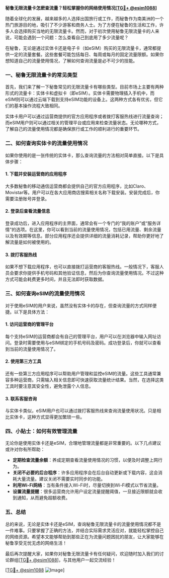 **秘鲁无限流量卡怎麽查流量？轻松掌握你的网络使用情况[[TG💪+ @esim1088](https://t.me/s/esim1088)]**

随着全球化的发展，越来越多的人选择出国旅行或工作，而秘鲁作为南美洲的一个热门旅游目的地，吸引了不少游客和商务人士。为了方便在秘鲁的生活和工作，许多人会选择购买当地的无限流量卡。然而，对于初次使用秘鲁无限流量卡的人来说，可能会遇到一个问题：怎么查看自己到底用了多少流量呢？

在秘鲁，无论是通过实体卡还是电子卡（如eSIM）购买的无限流量卡，通常都提供一定的流量套餐。这些套餐可能包括每日、每周或每月的固定流量限额。如果你想知道自己的流量使用情况，了解如何查询流量是必不可少的技能。

### **一、秘鲁无限流量卡的常见类型**

首先，我们来了解一下秘鲁常见的无限流量卡有哪些类型。目前市场上主要有两种形式的流量卡：实体卡和虚拟卡（即eSIM）。实体卡需要物理插入手机中，而eSIM则可以通过云端下载到支持eSIM功能的设备上。这两种方式各有优劣，但它们的基本操作流程大致相同。

实体卡用户可以通过运营商提供的官方应用程序或者拨打客服热线进行流量查询；而eSIM用户则可以通过相关的管理平台或应用来检查流量状态。无论哪种方式，了解自己的流量使用情况都是确保旅行或工作的顺利进行的重要环节。

### **二、如何查询实体卡的流量使用情况**

如果你使用的是一张传统的实体卡，那么查询流量的方法相对简单直接。以下是具体步骤：

#### **1. 下载并安装运营商的应用程序**
大多数秘鲁的移动通信运营商都会提供自己的官方应用程序，比如Claro、Movistar等。用户可以在各大应用商店搜索相关名称下载安装。安装完成后，你需要注册账号并登录。

#### **2. 登录后查看流量信息**
登录成功后，进入应用程序的主界面，通常会有一个专门的“我的账户”或“服务详情”的选项。在这里，你可以看到当前的流量使用情况，包括已用流量、剩余流量以及有效期等信息。部分应用程序还会提供详细的流量消耗记录，帮助你更好地了解流量是如何被使用的。

#### **3. 拨打客服热线**
如果不想下载应用程序，也可以直接拨打运营商的客服热线。一般情况下，客服人员会要求你提供手机号码和其他验证信息，然后为你查询流量使用情况。不过这种方式可能会耗费更多时间，并且无法即时获取数据。

### **三、如何查询eSIM的流量使用情况**

对于使用eSIM的用户来说，虽然没有实体卡的存在，但查询流量的方式同样便捷。以下是具体方法：

#### **1. 访问运营商的管理平台**
每个支持eSIM的运营商都会有自己的管理平台，用户可以在浏览器中输入网址访问。登录时需要使用与eSIM绑定的手机号码及密码。成功登录后，你就可以查看到当前的流量使用情况了。

#### **2. 使用第三方工具**
还有一些第三方应用程序可以帮助用户管理和监控eSIM的流量。这些工具通常兼容多种运营商，只需输入相关信息即可快速获取流量统计结果。当然，在选择这类工具时要注意其安全性，避免泄露个人信息。

#### **3. 联系客服咨询**
与实体卡类似，eSIM用户也可以通过拨打客服热线来查询流量使用状况。只是相比实体卡，这种方式显得更加繁琐一些。

### **四、小贴士：如何有效管理流量**

无论你是使用实体卡还是eSIM，合理地管理流量都是非常重要的。以下几点建议或许对你有所帮助：

- **定期检查流量余额**：养成定期查看流量使用情况的习惯，以便及时调整上网行为。
- **关闭不必要的后台程序**：许多应用程序会在后台自动更新或下载内容，这会消耗大量流量。建议关闭不需要实时同步的功能。
- **利用Wi-Fi网络**：当有条件接入Wi-Fi时，尽量切换到Wi-Fi模式以节省流量。
- **设置流量提醒**：很多运营商允许用户设定流量提醒阈值，一旦接近限额就会收到通知，从而避免超额收费。

### **五、总结**

总的来说，无论是实体卡还是eSIM，查询秘鲁无限流量卡的流量使用情况都不是一件难事。只要掌握了正确的方法，并结合实际需求灵活应对，就能轻松掌控自己的网络资源。希望本文能够帮助到那些正在为流量问题困扰的朋友，让大家能够在秘鲁享受无忧无虑的网络生活！

最后再次提醒大家，如果你对秘鲁无限流量卡有任何疑问，欢迎随时加入我们的讨论群组[[TG💪+ @esim1088](https://t.me/s/esim1088)]，与其他用户一起交流经验！

[[TG💪+ @esim1088](https://t.me/s/esim1088) ![Image](https://i.postimg.cc/4NQfJmqS/Snipaste-2025-05-13-00-14-12.png)]